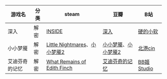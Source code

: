 | 游戏名         | 分类 | steam                                                                                                                                  | 豆瓣                                                                                            | B站                                                     |
| -------------- | ---- | -------------------------------------------------------------------------------------------------------------------------------------- | ----------------------------------------------------------------------------------------------- | ------------------------------------------------------- |
| 深入           | 解密 | [INSIDE](https://store.steampowered.com/app/304430/INSIDE/)                                                                               | [深入](https://www.douban.com/game/26430524/)                                                      | [硬的小软](https://www.bilibili.com/video/BV1ad4y1h7Sg)    |
| 小小梦魇       | 解密 | [Little Nightmares](https://store.steampowered.com/app/424840/Little_Nightmares/)、[小小梦魇2](https://store.steampowered.com/app/860510/2/) | [小小梦魇](https://www.douban.com/game/26968745/)、[小小梦魇2](https://www.douban.com/game/34800645/) | [北港cin](https://www.bilibili.com/video/BV1eR4y1P7je)     |
| 艾迪芬奇的记忆 | 解密 | [What Remains of Edith Finch](https://store.steampowered.com/app/501300/What_Remains_of_Edith_Finch/)                                     | [艾迪芬奇的记忆](https://www.douban.com/game/26411799/)                                            | [BB姬Studio](https://www.bilibili.com/video/BV1ao4y1T7hD/) |
